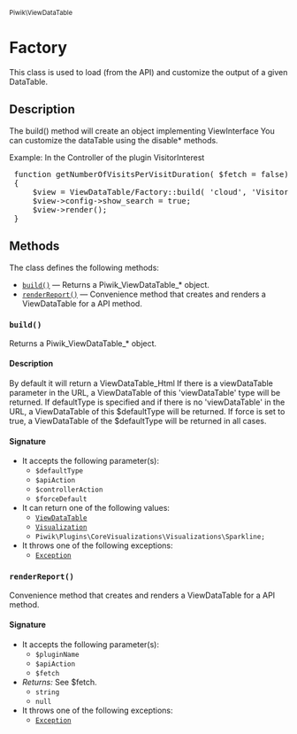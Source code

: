 <small>Piwik\ViewDataTable</small>

Factory
=======

This class is used to load (from the API) and customize the output of a given DataTable.

Description
-----------

The build() method will create an object implementing ViewInterface
You can customize the dataTable using the disable* methods.

Example:
In the Controller of the plugin VisitorInterest
<pre>
 function getNumberOfVisitsPerVisitDuration( $fetch = false)
 {
     $view = ViewDataTable/Factory::build( 'cloud', 'VisitorInterest.getNumberOfVisitsPerVisitDuration' );
     $view->config->show_search = true;
     $view->render();
 }
</pre>


Methods
-------

The class defines the following methods:

- [`build()`](#build) &mdash; Returns a Piwik_ViewDataTable_* object.
- [`renderReport()`](#renderReport) &mdash; Convenience method that creates and renders a ViewDataTable for a API method.

<a name="build" id="build"></a>
### `build()`

Returns a Piwik_ViewDataTable_* object.

#### Description

By default it will return a ViewDataTable_Html
If there is a viewDataTable parameter in the URL, a ViewDataTable of this 'viewDataTable' type will be returned.
If defaultType is specified and if there is no 'viewDataTable' in the URL, a ViewDataTable of this $defaultType will be returned.
If force is set to true, a ViewDataTable of the $defaultType will be returned in all cases.

#### Signature

- It accepts the following parameter(s):
    - `$defaultType`
    - `$apiAction`
    - `$controllerAction`
    - `$forceDefault`
- It can return one of the following values:
    - [`ViewDataTable`](../../Piwik/Plugin/ViewDataTable.md)
    - [`Visualization`](../../Piwik/Plugin/Visualization.md)
    - `Piwik\Plugins\CoreVisualizations\Visualizations\Sparkline;`
- It throws one of the following exceptions:
    - [`Exception`](http://php.net/class.Exception)

<a name="renderreport" id="renderreport"></a>
### `renderReport()`

Convenience method that creates and renders a ViewDataTable for a API method.

#### Signature

- It accepts the following parameter(s):
    - `$pluginName`
    - `$apiAction`
    - `$fetch`
- _Returns:_ See $fetch.
    - `string`
    - `null`
- It throws one of the following exceptions:
    - [`Exception`](http://php.net/class.Exception)

